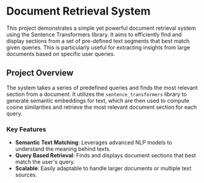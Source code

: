 # Document Retrieval System

This project demonstrates a simple yet powerful document retrieval system using the Sentence Transformers library. It aims to efficiently find and display sections from a set of pre-defined text segments that best match given queries. This is particularly useful for extracting insights from large documents based on specific user queries.

## Project Overview

The system takes a series of predefined queries and finds the most relevant section from a document. It utilizes the `sentence_transformers` library to generate semantic embeddings for text, which are then used to compute cosine similarities and retrieve the most relevant document section for each query.

### Key Features

- **Semantic Text Matching**: Leverages advanced NLP models to understand the meaning behind texts.
- **Query Based Retrieval**: Finds and displays document sections that best match the user's query.
- **Scalable**: Easily adaptable to handle larger documents or multiple text sources.
